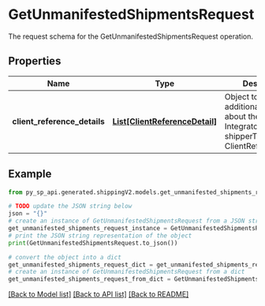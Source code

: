 # GetUnmanifestedShipmentsRequest

The request schema for the GetUnmanifestedShipmentsRequest operation.

## Properties

Name | Type | Description | Notes
------------ | ------------- | ------------- | -------------
**client_reference_details** | [**List[ClientReferenceDetail]**](ClientReferenceDetail.md) | Object to pass additional information about the MCI Integrator shipperType: List of ClientReferenceDetail | [optional] 

## Example

```python
from py_sp_api.generated.shippingV2.models.get_unmanifested_shipments_request import GetUnmanifestedShipmentsRequest

# TODO update the JSON string below
json = "{}"
# create an instance of GetUnmanifestedShipmentsRequest from a JSON string
get_unmanifested_shipments_request_instance = GetUnmanifestedShipmentsRequest.from_json(json)
# print the JSON string representation of the object
print(GetUnmanifestedShipmentsRequest.to_json())

# convert the object into a dict
get_unmanifested_shipments_request_dict = get_unmanifested_shipments_request_instance.to_dict()
# create an instance of GetUnmanifestedShipmentsRequest from a dict
get_unmanifested_shipments_request_from_dict = GetUnmanifestedShipmentsRequest.from_dict(get_unmanifested_shipments_request_dict)
```
[[Back to Model list]](../README.md#documentation-for-models) [[Back to API list]](../README.md#documentation-for-api-endpoints) [[Back to README]](../README.md)


